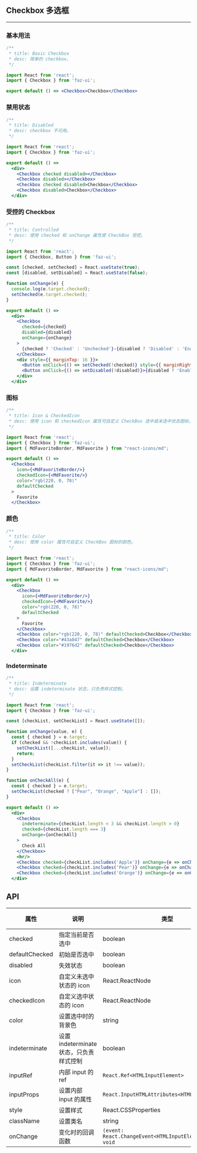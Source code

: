 ## Checkbox 多选框
---

### 基本用法

```jsx
/**
 * title: Basic Checkbox
 * desc: 简单的 checkbox。
 */

import React from 'react';
import { Checkbox } from 'faz-ui';

export default () => <Checkbox>Checkbox</Checkbox>
```
### 禁用状态

```jsx
/**
 * title: Disabled
 * desc: checkbox 不可用。
 */

import React from 'react';
import { Checkbox } from 'faz-ui';

export default () =>
  <div>
    <Checkbox checked disabled></Checkbox>
    <Checkbox disabled></Checkbox>
    <Checkbox checked disabled>Checkbox</Checkbox>
    <Checkbox disabled>Checkbox</Checkbox>
  </div>
```
### 受控的 Checkbox

```jsx
/**
 * title: Controlled
 * desc: 使用 checked 和 onChange 属性使 CheckBox 受控。
 */

import React from 'react';
import { Checkbox, Button } from 'faz-ui';

const [checked, setChecked] = React.useState(true);
const [disabled, setDisabled] = React.useState(false);

function onChange(e) {
  console.log(e.target.checked);
  setChecked(e.target.checked);
}

export default () =>
  <div>
    <Checkbox
      checked={checked}
      disabled={disabled}
      onChange={onChange}
    >
      {checked ? 'Checked' : 'Unchecked'}-{disabled ? 'Disabled' : 'Enabled'}
    </Checkbox>
    <div style={{ marginTop: 16 }}>
      <Button onClick={() => setChecked(!checked)} style={{ marginRight: 8 }}>{checked ? 'Check' : 'Uncheck'}</Button>
      <Button onClick={() => setDisabled(!disabled)}>{disabled ? 'Enable' : 'Disable'}</Button>
    </div>
  </div>
```
### 图标

```jsx
/**
 * title: Icon & CheckedIcon
 * desc: 使用 icon 和 checkedIcon 属性可自定义 CheckBox 选中或未选中状态图标。
 */

import React from 'react';
import { Checkbox } from 'faz-ui';
import { MdFavoriteBorder, MdFavorite } from "react-icons/md";

export default () =>
  <Checkbox
    icon={<MdFavoriteBorder/>}
    checkedIcon={<MdFavorite/>}
    color="rgb(220, 0, 78)"
    defaultChecked
  >
    Favorite
  </Checkbox>
```
### 颜色

```jsx
/**
 * title: Color
 * desc: 使用 color 属性可自定义 CheckBox 图标的颜色。
 */

import React from 'react';
import { Checkbox } from 'faz-ui';
import { MdFavoriteBorder, MdFavorite } from "react-icons/md";

export default () =>
  <div>
    <Checkbox
      icon={<MdFavoriteBorder/>}
      checkedIcon={<MdFavorite/>}
      color="rgb(220, 0, 78)"
      defaultChecked
    >
      Favorite
    </Checkbox>
    <Checkbox color="rgb(220, 0, 78)" defaultChecked>Checkbox</Checkbox>
    <Checkbox color="#43a047" defaultChecked>Checkbox</Checkbox>
    <Checkbox color="#1976d2" defaultChecked>Checkbox</Checkbox>
  </div>
```
### Indeterminate

```jsx
/**
 * title: Indeterminate
 * desc: 设置 indeterminate 状态，只负责样式控制。
 */

import React from 'react';
import { Checkbox } from 'faz-ui';

const [checkList, setCheckList] = React.useState([]);

function onChange(value, e) {
  const { checked } = e.target;
  if (checked && !checkList.includes(value)) {
    setCheckList([...checkList, value]);
    return;
  }
  setCheckList(checkList.filter(it => it !== value));
}

function onCheckAll(e) {
  const { checked } = e.target;
  setCheckList(checked ? ["Pear", "Orange", "Apple"] : []);
}

export default () =>
  <div>
    <Checkbox
      indeterminate={checkList.length < 3 && checkList.length > 0}
      checked={checkList.length === 3}
      onChange={onCheckAll}
    >
      Check All
    </Checkbox>
    <hr/>
    <Checkbox checked={checkList.includes('Apple')} onChange={e => onChange('Apple', e)}>Apple</Checkbox>
    <Checkbox checked={checkList.includes('Pear')} onChange={e => onChange('Pear', e)}>Pear</Checkbox>
    <Checkbox checked={checkList.includes('Orange')} onChange={e => onChange('Orange', e)}>Orange</Checkbox>
  </div>
```

## API

| 属性       | 说明  | 类型   | 默认值  |
| --------- | ----- | ------ | ------ |
| checked | 指定当前是否选中 |  boolean | false |
| defaultChecked | 初始是否选中 |  boolean | false |
| disabled | 失效状态 |  boolean | false |
| icon | 自定义未选中状态的 icon |  React.ReactNode | - |
| checkedIcon | 自定义选中状态的 icon |  React.ReactNode | - |
| color | 设置选中时的背景色 |  string | - |
| indeterminate | 设置 indeterminate 状态，只负责样式控制 |  boolean | false |
| inputRef | 内部 input 的 ref | `React.Ref<HTMLInputElement>` | |
| inputProps | 设置内部 input 的属性 | `React.InputHTMLAttributes<HTMLInputElement>` | - |
| style | 设置样式 | React.CSSProperties | - |
| className | 设置类名 | string | - |
| onChange | 变化时的回调函数 | `(event: React.ChangeEvent<HTMLInputElement>) => void` | - |
